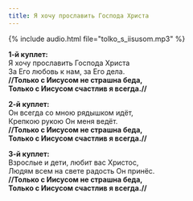 ```yaml
---
title: Я хочу прославить Господа Христа
---
```

{% include audio.html file="tolko_s_iisusom.mp3" %}

**1-й куплет:**  
Я хочу прославить Господа Христа  
За Его любовь к нам, за Его дела.  
**//Только с Иисусом не страшна беда,  
Только с Иисусом счастлив я всегда.//**

**2-й куплет:**  
Он всегда со мною рядышком идёт,  
Крепкою рукою Он меня ведёт.  
**//Только с Иисусом не страшна беда,  
Только с Иисусом счастлив я всегда.//**

**3-й куплет:**  
Взрослые и дети, любит вас Христос,  
Людям всем на свете радость Он принёс.  
**//Только с Иисусом не страшна беда,  
Только с Иисусом счастлив я всегда.//**
